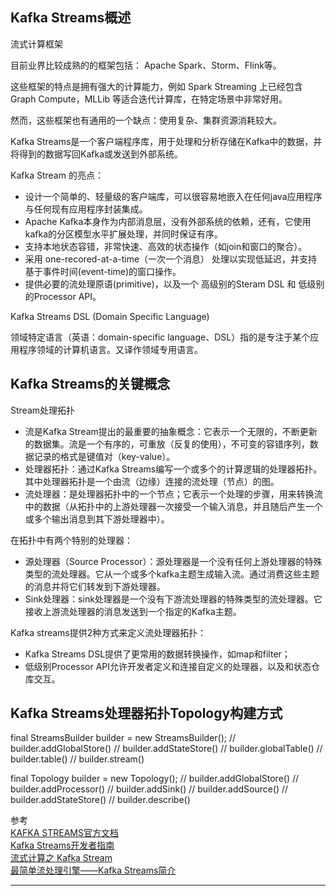 ## Kafka Streams概述


流式计算框架

目前业界比较成熟的的框架包括： Apache Spark、Storm、Flink等。

这些框架的特点是拥有强大的计算能力，例如 Spark Streaming 上已经包含 Graph Compute，MLLib 等适合迭代计算库，在特定场景中非常好用。

然而，这些框架也有通用的一个缺点：使用复杂、集群资源消耗较大。



Kafka Streams是一个客户端程序库，用于处理和分析存储在Kafka中的数据，并将得到的数据写回Kafka或发送到外部系统。

Kafka Stream 的亮点：
- 设计一个简单的、轻量级的客户端库，可以很容易地嵌入在任何java应用程序与任何现有应用程序封装集成。
- Apache Kafka本身作为内部消息层，没有外部系统的依赖，还有，它使用kafka的分区模型水平扩展处理，并同时保证有序。
- 支持本地状态容错，非常快速、高效的状态操作（如join和窗口的聚合）。
- 采用 one-recored-at-a-time（一次一个消息） 处理以实现低延迟，并支持基于事件时间(event-time)的窗口操作。
- 提供必要的流处理原语(primitive)，以及一个 高级别的Steram DSL 和 低级别的Processor API。


Kafka Streams DSL (Domain Specific Language)

领域特定语言（英语：domain-specific language、DSL）指的是专注于某个应用程序领域的计算机语言。又译作领域专用语言。




## Kafka Streams的关键概念

Stream处理拓扑
- 流是Kafka Stream提出的最重要的抽象概念：它表示一个无限的，不断更新的数据集。流是一个有序的，可重放（反复的使用），不可变的容错序列，数据记录的格式是键值对（key-value）。
- 处理器拓扑：通过Kafka Streams编写一个或多个的计算逻辑的处理器拓扑。其中处理器拓扑是一个由流（边缘）连接的流处理（节点）的图。
- 流处理器：是处理器拓扑中的一个节点；它表示一个处理的步骤，用来转换流中的数据（从拓扑中的上游处理器一次接受一个输入消息，并且随后产生一个或多个输出消息到其下游处理器中）。


在拓扑中有两个特别的处理器：
- 源处理器（Source Processor）：源处理器是一个没有任何上游处理器的特殊类型的流处理器。它从一个或多个kafka主题生成输入流。通过消费这些主题的消息并将它们转发到下游处理器。
- Sink处理器：sink处理器是一个没有下游流处理器的特殊类型的流处理器。它接收上游流处理器的消息发送到一个指定的Kafka主题。


Kafka streams提供2种方式来定义流处理器拓扑：
- Kafka Streams DSL提供了更常用的数据转换操作，如map和filter；
- 低级别Processor API允许开发者定义和连接自定义的处理器，以及和状态仓库交互。




## Kafka Streams处理器拓扑Topology构建方式

final StreamsBuilder builder = new StreamsBuilder();
// builder.addGlobalStore()
// builder.addStateStore()
// builder.globalTable()
// builder.table()
// builder.stream()


final Topology builder = new Topology();
// builder.addGlobalStore()
// builder.addProcessor()
// builder.addSink()
// builder.addSource()
// builder.addStateStore()
// builder.describe()





参考  
[KAFKA STREAMS官方文档](http://kafka.apache.org/27/documentation/streams/)  
[Kafka Streams开发者指南](https://www.orchome.com/335)  
[流式计算之 Kafka Stream](https://juejin.cn/post/6844904087100620814)  
[最简单流处理引擎——Kafka Streams简介](https://juejin.cn/post/6844903934557945870)  



---------------------------------------------------------------------------------------------------------------------



